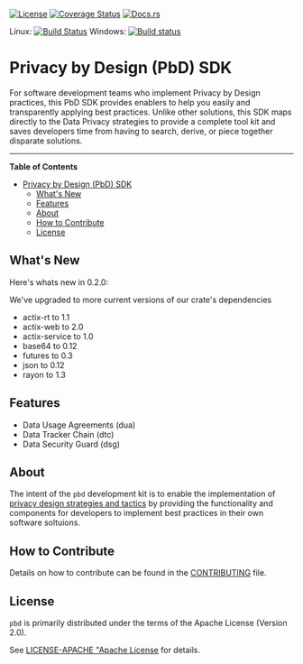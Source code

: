 [![License](https://img.shields.io/badge/License-Apache%202.0-blue.svg)](https://opensource.org/licenses/Apache-2.0)
[![Coverage Status](https://coveralls.io/repos/github/dsietz/pbd/badge.svg?branch=master)](https://coveralls.io/github/dsietz/pbd?branch=master)
[![Docs.rs](https://docs.rs/pbd/badge.svg)](https://docs.rs/pbd)

Linux: [![Build Status](https://travis-ci.org/dsietz/pbd.svg?branch=master)](https://travis-ci.org/dsietz/pbd)
Windows: [![Build status](https://ci.appveyor.com/api/projects/status/o3w8863fpji4pfoq?svg=true)](https://ci.appveyor.com/project/dsietz/pbd/branch/master)


# Privacy by Design (PbD) SDK

For software development teams who implement Privacy by Design practices, this PbD SDK provides enablers to help you easily and transparently applying best practices. Unlike other solutions, this SDK maps directly to the Data Privacy strategies to provide a complete tool kit and saves developers time from having to search, derive, or piece together disparate solutions.

---

**Table of Contents**
- [Privacy by Design (PbD) SDK](#privacy-by-design-pbd-sdk)
  - [What's New](#whats-new)
  - [Features](#features)
  - [About](#about)
  - [How to Contribute](#how-to-contribute)
  - [License](#license)

## What's New

Here's whats new in 0.2.0:

We've upgraded to more current versions of our crate's dependencies
- actix-rt to 1.1
- actix-web to 2.0
- actix-service to 1.0
- base64 to 0.12
- futures to 0.3
- json to 0.12
- rayon to 1.3

## Features

- Data Usage Agreements (dua)
- Data Tracker Chain (dtc)
- Data Security Guard (dsg)

## About

The intent of the `pbd` development kit is to enable the implementation of [privacy design strategies and tactics](./docs/DESIGN-STRATEGIES.md) by providing the functionality and components for developers to implement best practices in their own software soltuions. 

## How to Contribute

Details on how to contribute can be found in the [CONTRIBUTING](./CONTRIBUTING.md) file.

## License

`pbd` is primarily distributed under the terms of the Apache License (Version 2.0).

See [LICENSE-APACHE "Apache License](./LICENSE-APACHE) for details.